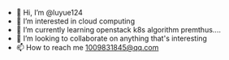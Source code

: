 - 👋 Hi, I’m @luyue124
- 👀 I’m interested in cloud computing
- 🌱 I’m currently learning openstack k8s  algorithm premthus....
- 💞️ I’m looking to collaborate on    anything that's interesting  
- 📫 How to reach me  1009831845@qq.com

<!---
luyue124/luyue124 is a ✨ special ✨ repository because its `README.md` (this file) appears on your GitHub profile.
You can click the Preview link to take a look at your changes.
--->
